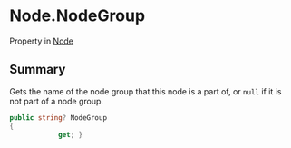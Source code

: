 # Node.NodeGroup

Property in [Node](/docs/api/csharp/yarn.node.md)

## Summary


Gets the name of the node group that this node is a part of, or  `null`  if it is not part of a node group.


```csharp
public string? NodeGroup
{
            get; }
```

